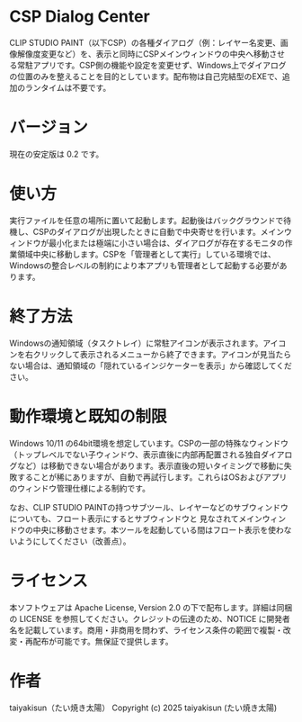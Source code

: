 # CSP Dialog Center

CLIP STUDIO PAINT（以下CSP）の各種ダイアログ（例：レイヤー名変更、画像解像度変更など）を、表示と同時にCSPメインウィンドウの中央へ移動させる常駐アプリです。CSP側の機能や設定を変更せず、Windows上でダイアログの位置のみを整えることを目的としています。配布物は自己完結型のEXEで、追加のランタイムは不要です。

# バージョン

現在の安定版は 0.2 です。

# 使い方

実行ファイルを任意の場所に置いて起動します。起動後はバックグラウンドで待機し、CSPのダイアログが出現したときに自動で中央寄せを行います。メインウィンドウが最小化または極端に小さい場合は、ダイアログが存在するモニタの作業領域中央に移動します。CSPを「管理者として実行」している環境では、Windowsの整合レベルの制約により本アプリも管理者として起動する必要があります。

# 終了方法

Windowsの通知領域（タスクトレイ）に常駐アイコンが表示されます。アイコンを右クリックして表示されるメニューから終了できます。アイコンが見当たらない場合は、通知領域の「隠れているインジケーターを表示」から確認してください。

# 動作環境と既知の制限

Windows 10/11 の64bit環境を想定しています。CSPの一部の特殊なウィンドウ（トップレベルでない子ウィンドウ、表示直後に内部再配置される独自ダイアログなど）は移動できない場合があります。表示直後の短いタイミングで移動に失敗することが稀にありますが、自動で再試行します。これらはOSおよびアプリのウィンドウ管理仕様による制約です。

なお、CLIP STUDIO PAINTの持つサブツール、レイヤーなどのサブウィンドウについても、フロート表示にするとサブウィンドウと
見なされてメインウィンドウの中央に移動させます。本ツールを起動している間はフロート表示を使わないようにしてください（改善点）。

# ライセンス

本ソフトウェアは Apache License, Version 2.0 の下で配布します。詳細は同梱の LICENSE を参照してください。クレジットの伝達のため、NOTICE に開発者名を記載しています。商用・非商用を問わず、ライセンス条件の範囲で複製・改変・再配布が可能です。無保証で提供します。

# 作者

taiyakisun（たい焼き太陽）
Copyright (c) 2025 taiyakisun (たい焼き太陽)